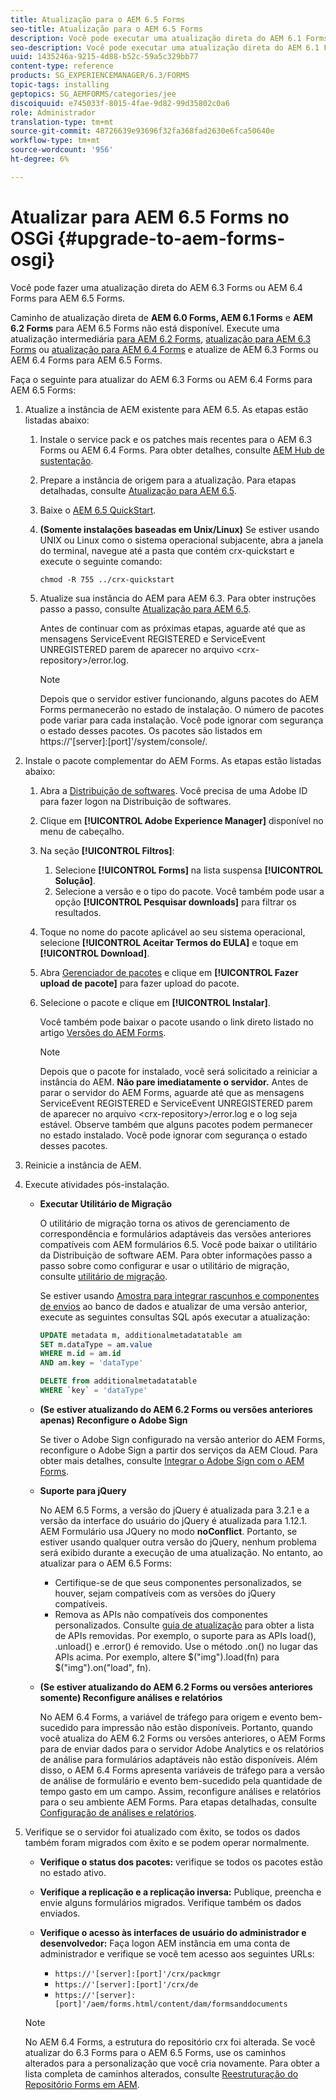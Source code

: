 ```yaml
---
title: Atualização para o AEM 6.5 Forms
seo-title: Atualização para o AEM 6.5 Forms
description: Você pode executar uma atualização direta do AEM 6.1 Forms, AEM 6.2 Forms e LiveCycle ES4 SP1 para AEM 6.3 Forms.
seo-description: Você pode executar uma atualização direta do AEM 6.1 Forms, AEM 6.2 Forms e LiveCycle ES4 SP1 para AEM 6.3 Forms.
uuid: 1435246a-9215-4d88-b52c-59a5c329bb77
content-type: reference
products: SG_EXPERIENCEMANAGER/6.3/FORMS
topic-tags: installing
geptopics: SG_AEMFORMS/categories/jee
discoiquuid: e745033f-8015-4fae-9d82-99d35802c0a6
role: Administrador
translation-type: tm+mt
source-git-commit: 48726639e93696f32fa368fad2630e6fca50640e
workflow-type: tm+mt
source-wordcount: '956'
ht-degree: 6%

---
```



# Atualizar para AEM 6.5 Forms no OSGi {#upgrade-to-aem-forms-osgi}

Você pode fazer uma atualização direta do AEM 6.3 Forms ou AEM 6.4 Forms para AEM 6.5 Forms.

Caminho de atualização direta de **AEM 6.0 Forms, AEM 6.1 Forms** e **AEM 6.2 Forms** para AEM 6.5 Forms não está disponível. Execute uma atualização intermediária [para AEM 6.2 Forms](https://helpx.adobe.com/experience-manager/6-2/forms/using/upgrade.html), [atualização para AEM 6.3 Forms](https://helpx.adobe.com/experience-manager/6-3/forms/using/upgrade.html) ou [atualização para AEM 6.4 Forms](/help/forms/using/upgrade.md) e atualize de AEM 6.3 Forms ou AEM 6.4 Forms para AEM 6.5 Forms.

Faça o seguinte para atualizar do AEM 6.3 Forms ou AEM 6.4 Forms para AEM 6.5 Forms:

1. Atualize a instância de AEM existente para AEM 6.5. As etapas estão listadas abaixo:

   1. Instale o service pack e os patches mais recentes para o AEM 6.3 Forms ou AEM 6.4 Forms. Para obter detalhes, consulte [AEM Hub de sustentação](https://experienceleague.adobe.com/docs/experience-manager-release-information/aem-release-updates/aem-releases-updates.html?lang=pt-BR).
   1. Prepare a instância de origem para a atualização. Para etapas detalhadas, consulte [Atualização para AEM 6.5](/help/sites-deploying/upgrade.md).
   1. Baixe o [AEM 6.5 QuickStart](/help/sites-deploying/deploy.md#getting%20the%20software).
   1. **(Somente instalações baseadas em Unix/Linux)** Se estiver usando UNIX ou Linux como o sistema operacional subjacente, abra a janela do terminal, navegue até a pasta que contém crx-quickstart e execute o seguinte comando:

      `chmod -R 755 ../crx-quickstart`

   1. Atualize sua instância do AEM para AEM 6.3. Para obter instruções passo a passo, consulte [Atualização para AEM 6.5](/help/sites-deploying/upgrade.md).

      Antes de continuar com as próximas etapas, aguarde até que as mensagens ServiceEvent REGISTERED e ServiceEvent UNREGISTERED parem de aparecer no arquivo &lt;crx-repository>/error.log.

      >[!NOTE]
      >
      >Depois que o servidor estiver funcionando, alguns pacotes do AEM Forms permanecerão no estado de instalação. O número de pacotes pode variar para cada instalação. Você pode ignorar com segurança o estado desses pacotes. Os pacotes são listados em https://&#39;[server]:[port]&#39;/system/console/.

1. Instale o pacote complementar do AEM Forms. As etapas estão listadas abaixo:

   1. Abra a [Distribuição de softwares](https://experience.adobe.com/downloads). Você precisa de uma Adobe ID para fazer logon na Distribuição de softwares.
   1. Clique em **[!UICONTROL Adobe Experience Manager]** disponível no menu de cabeçalho.
   1. Na seção **[!UICONTROL Filtros]**:
      1. Selecione **[!UICONTROL Forms]** na lista suspensa **[!UICONTROL Solução]**.
      1. Selecione a versão e o tipo do pacote. Você também pode usar a opção **[!UICONTROL Pesquisar downloads]** para filtrar os resultados.
   1. Toque no nome do pacote aplicável ao seu sistema operacional, selecione **[!UICONTROL Aceitar Termos do EULA]** e toque em **[!UICONTROL Download]**.
   1. Abra [Gerenciador de pacotes](https://docs.adobe.com/content/help/br/experience-manager-65/administering/contentmanagement/package-manager.html) e clique em **[!UICONTROL Fazer upload de pacote]** para fazer upload do pacote.
   1. Selecione o pacote e clique em **[!UICONTROL Instalar]**.

      Você também pode baixar o pacote usando o link direto listado no artigo [Versões do AEM Forms](https://helpx.adobe.com/br/aem-forms/kb/aem-forms-releases.html).

      >[!NOTE]
      >
      >Depois que o pacote for instalado, você será solicitado a reiniciar a instância do AEM. **Não pare imediatamente o servidor.** Antes de parar o servidor do AEM Forms, aguarde até que as mensagens ServiceEvent REGISTERED e ServiceEvent UNREGISTERED parem de aparecer no arquivo  &lt;crx-repository>/error.log e o log seja estável. Observe também que alguns pacotes podem permanecer no estado instalado. Você pode ignorar com segurança o estado desses pacotes.

1. Reinicie a instância de AEM.

1. Execute atividades pós-instalação.

   * **Executar Utilitário de Migração**

      O utilitário de migração torna os ativos de gerenciamento de correspondência e formulários adaptáveis das versões anteriores compatíveis com AEM formulários 6.5. Você pode baixar o utilitário da Distribuição de software AEM. Para obter informações passo a passo sobre como configurar e usar o utilitário de migração, consulte [utilitário de migração](../../forms/using/migration-utility.md).

      Se estiver usando [Amostra para integrar rascunhos e componentes de envios](https://helpx.adobe.com/experience-manager/6-3/forms/using/integrate-draft-submission-database.html) ao banco de dados e atualizar de uma versão anterior, execute as seguintes consultas SQL após executar a atualização:

      ```sql
      UPDATE metadata m, additionalmetadatatable am
      SET m.dataType = am.value
      WHERE m.id = am.id
      AND am.key = 'dataType'
      ```

      ```sql
      DELETE from additionalmetadatatable
      WHERE `key` = 'dataType'
      ```

   * **(Se estiver atualizando do AEM 6.2 Forms ou versões anteriores apenas) Reconfigure o Adobe Sign**

      Se tiver o Adobe Sign configurado na versão anterior do AEM Forms, reconfigure o Adobe Sign a partir dos serviços da AEM Cloud. Para obter mais detalhes, consulte [Integrar o Adobe Sign com o AEM Forms](../../forms/using/adobe-sign-integration-adaptive-forms.md).

   * **Suporte para jQuery**

      No AEM 6.5 Forms, a versão do jQuery é atualizada para 3.2.1 e a versão da interface do usuário do jQuery é atualizada para 1.12.1. AEM Formulário usa JQuery no modo **noConflict**. Portanto, se estiver usando qualquer outra versão do jQuery, nenhum problema será exibido durante a execução de uma atualização. No entanto, ao atualizar para o AEM 6.5 Forms:

      * Certifique-se de que seus componentes personalizados, se houver, sejam compatíveis com as versões do jQuery compatíveis.
      * Remova as APIs não compatíveis dos componentes personalizados. Consulte [guia de atualização](https://jquery.com/upgrade-guide/3.0/) para obter a lista de APIs removidas. Por exemplo, o suporte para as APIs load(), .unload() e .error() é removido. Use o método .on() no lugar das APIs acima. Por exemplo, altere $(&quot;img&quot;).load(fn) para $(&quot;img&quot;).on(&quot;load&quot;, fn).
   * **(Se estiver atualizando do AEM 6.2 Forms ou versões anteriores somente) Reconfigure análises e relatórios**

      No AEM 6.4 Forms, a variável de tráfego para origem e evento bem-sucedido para impressão não estão disponíveis. Portanto, quando você atualiza do AEM 6.2 Forms ou versões anteriores, o AEM Forms para de enviar dados para o servidor Adobe Analytics e os relatórios de análise para formulários adaptáveis não estão disponíveis. Além disso, o AEM 6.4 Forms apresenta variáveis de tráfego para a versão de análise de formulário e evento bem-sucedido pela quantidade de tempo gasto em um campo. Assim, reconfigure análises e relatórios para o seu ambiente AEM Forms. Para etapas detalhadas, consulte [Configuração de análises e relatórios](../../forms/using/configure-analytics-forms-documents.md).


1. Verifique se o servidor foi atualizado com êxito, se todos os dados também foram migrados com êxito e se podem operar normalmente.

   * **Verifique o status dos pacotes:** verifique se todos os pacotes estão no estado ativo.
   * **Verifique a replicação e a replicação inversa:** Publique, preencha e envie alguns formulários migrados. Verifique também os dados enviados.
   * **Verifique o acesso às interfaces de usuário do administrador e desenvolvedor:** Faça logon AEM instância em uma conta de administrador e verifique se você tem acesso aos seguintes URLs:

      * `https://'[server]:[port]'/crx/packmgr`
      * `https://'[server]:[port]'/crx/de`
      * `https://'[server]:[port]'/aem/forms.html/content/dam/formsanddocuments`

   >[!NOTE]
   No AEM 6.4 Forms, a estrutura do repositório crx foi alterada. Se você atualizar do 6.3 Forms para o AEM 6.5 Forms, use os caminhos alterados para a personalização que você cria novamente. Para obter a lista completa de caminhos alterados, consulte [Reestruturação do Repositório Forms em AEM](/help/sites-deploying/forms-repository-restructuring-in-aem-6-5.md).

